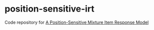# position-sensitive-irt
Code repository for [A Position-Sensitive Mixture Item Response Model](https://journals.sagepub.com/doi/10.3102/10769986241289399)
